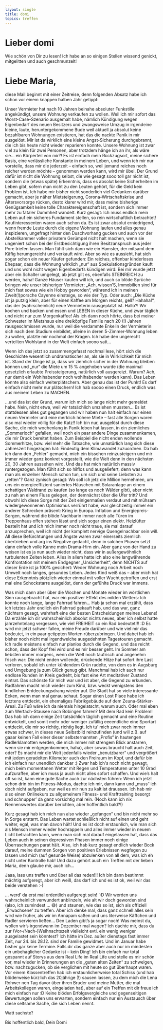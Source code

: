 ```yaml
---
layout: single
title: domi
topics: treffen
---
```


# Lieber domi

Wie schön von Dir zu lesen!
Ich habe an so einigen Stellen wissend genickt, mitgelitten und auch geschmunzelt!


# Liebe Maria,

diese Mail beginnt mit einer Zeitreise, denn folgenden Absatz habe ich schon vor einem knappen halben Jahr getippt:

Unser Vermieter hat nach 10 Jahren beinahe absoluter Funkstille angekündigt, unsere Wohnung verkaufen zu wollen. Weil ich mir sofort das Worst-Case-Szenario ausgemalt habe, nämlich Kündigung wegen Eigenbedarf des neuen Besitzers und zwangsweise Umzug in irgendeine kleine, laute, heruntergekommene Bude weil aktuell ja absolut keine bezahlbaren Wohnungen existieren, hat das die nackte Panik in mir ausgelöst. Mir ist da wirklich eine kleine Angst-Sicherung durchgebrannt, die ich bis heute nicht wieder reparieren konnte. Unsere Wohnung ist zwar viel zu klein für zwei Personen, aber trotzdem hänge ich an ihr, als wäre sie… ein Körperteil von mir?! Es ist einfach mein Rückzugsort, meine sichere Basis, eine verlässliche Konstante in meinem Leben, und wenn ich mir nur vorstelle, dass mir die jederzeit – einfach so, weil jemand reiches noch reicher werden möchte – genommen werden kann, wird mir übel. Der Grund dafür ist nicht die Wohnung selbst, die wie gesagt sooo toll gar nicht ist, sondern die (etwas späte) Erkenntnis, dass es absolut keine Sicherheiten im Leben gibt, sofern man nicht zu den Leuten gehört, für die Geld kein Problem ist. Ich habe mir bisher nicht sonderlich viel Gedanken darüber gemacht, aber je näher Mietsteigerung, Corona-Wirtschaftskrise und Altersvorsorge rücken, desto klarer wird mir, dass meine bisherige Genügsamkeit keine tolle Charaktereigenschaft ist, sondern sich immer mehr zu fataler Dummheit wandelt. Kurz gesagt: Ich muss endlich mein Leben auf ein sicheres Fundament stellen, so rein wirtschaftlich betrachtet!
Kaufinteressenten waren auch schon da. Es ist zwar absolut erniedrigend, wenn fremde Leute durch die eigene Wohnung laufen und alles genau inspizieren, ungefragt hinter den Duschvorhang gucken und auch vor der Abstellkammer voller privatem Gerümpel nicht halt machen, wenn sie ungeniert schon bei der Erstbesichtigung ihren Besitzanspruch aus jeder Pore triefen lassen. Man fühlt sich dann wie ein Hamster, der mitsamt dem Käfig herumgereicht und verkauft wird. Aber so wie es aussieht, hat sich sogar schon ein neuer Käufer gefunden: Ein reiches, offenbar kinderloses Ehepaar, dass die Wohnung wirklich „nur“ aus Spekulationsgründen kauft und uns wohl nicht wegen Eigenbedarfs kündigen wird. Bei mir wurde jetzt aber ein Schalter umgelegt, ab jetzt gilt es, ebenfalls STEINREICH zu werden, haha! Ganze Häuser kaufen will ich, und auch so blöde Sprüche bringen wie unser bisheriger Vermieter: „Ach, wissen’S, Immobilien sind für mich fast sowas wie ein Hobby geworden“, während ich in meinen Zweit(!)porsche Cayenne einsteige, so wie der Typ. Oder auch: „Die Küche ist ja putzig klein, aber für einen Kaffee am Morgen reichts, gell? Hahaha!“, das der (wahrscheinlich) neue Vermieterin rausgeplatzt ist. Hallo?! Wir kochen und backen und essen und LEBEN in dieser Küche, und zwar täglich und nicht nur zum Morgenkaffee! Als ich dann noch hörte, dass bei meiner Schwester im Mietshaus eine dreiköpfige Familie nach 20 (!) Jahren rausgeschmissen wurde, nur weil die verdammte Enkelin der Vermieterin sich nach dem Studium einbildet, alleine in deren 5-Zimmer-Wohnung leben zu wollen, platzte mir nochmal der Kragen. Ich habe den ungerecht verteilten Wohlstand in der Welt einfach soooo satt… 

Wenn ich das jetzt so zusammengefasst nochmal lese, hört sich die Geschichte wesentlich undramatischer an, als sie in Wirklichkeit für mich ist. Stand der Dinge ist ja, dass wir ziemlich sicher in der Wohnung bleiben können und „nur“ die Miete um 15 % angehoben wurde (die maximal gesetzlich erlaubte Preissteigerung, natürlich voll ausgereizt. Warum? Ach, nur damit ein Wohlhabender noch wohlhabender werden kann). Das Leben könnte also einfach weiterplätschern. Aber genau das ist der Punkt! Es darf einfach nicht mehr nur plätschern! Ich hab soooo einen Druck, endlich was aus meinem Leben zu MACHEN.


…und das ist der Grund, warum ich mich so lange nicht mehr gemeldet habe. Nein, nicht etwa, weil wir tatsächlich umziehen mussten... Es ist stattdessen alles gut gegangen und wir haben nun halt einfach nur einen neuen Vermieter und eine merklich höhere Miete – fast alle Sorgen waren also mal wieder völlig für die Katz!! Ich bin nur, ausgelöst durch diese Sache, die mich wochenlang in Panik leben hat lassen, in ein ziemliches „Sommerloch“ gefallen, weil noch ein paar andere Dinge zusammenkamen, die mir Druck bereitet haben. Zum Beispiel die nicht enden wollende Sommerhitze, bzw. viel mehr die Tatsache, wie unnatürlich lang sich diese Jahreszeit hingezogen hat: Eindeutig dem Klimawandel zuzuordnen. Da hab ich dann den „Fehler" gemacht, mich ein bisschen reinzusteigern und mir immer wieder ganz konkret vorgestellt, wie die Welt denn in den nächsten 20, 30 Jahren aussehen wird. Und das hat mich natürlich massiv runtergezogen. Man fühlt sich so hilflos und ausgeliefert, denn was kann man als einzelner Mensch schon tun, um sich und seine Liebsten zu „retten"? Ganz zynisch gesagt: Wo soll ich jetz die Million hernehmen, um uns ein energieeffizient saniertes Häuschen mit Solaranlage an einem schattigen Waldrand zu kaufen (so lange es noch Wälder gibt), aber nicht zu nah an einem Fluss gelegen, der demnächst über die Ufer tritt? Und obwohl ich diese Sorge mit der Zeit einigermaßen verdaut und mit mühsam wiedergewonnenen Optimismus verrührt habe, war gleichzeitig immer ein anderer Schrecken präsent: Krieg in Europa. Inflation und Energiepreis-Sorgen, während die blöde Nachbarin immer noch alle Türen im Treppenhaus offen stehen lässt und sich sogar einen elektr. Heizlüfter bestellt hat und ich mich immer noch nicht traue, sie mal darauf anzusprechen, weil ich nicht der komplett nervige Quengelnachbar sein will. All diese Befürchtungen und Ängste waren zwar einerseits ziemlich übertrieben und arg ins Negative gedacht, denn in solchen Phasen setzt dann einfach volle Kanne mein Drama-Hirn ein. Aber ganz von der Hand zu weisen ist es ja nun auch wieder nicht, dass wir in außergewöhnlich turbulenten Zeiten leben. Alles in allem hatte ich also eine langwährende Konfrontation mit meinem Endgegner „Unsicherheit“, denn NICHTS auf dieser Erde ist ja 100% gesichert: Weder Wohnung noch Arbeit noch Umwelt noch langes, gesundes Leben. Jedes Kind weiß das – aber mich hat diese Erkenntnis plötzlich wieder einmal mit voller Wucht getroffen und erst mal eine Schockstarre ausgelöst, denn der gefühlte Druck war immens.

Was mich dann aber über die Wochen und Monate wieder im wörtlichen Sinn rausgebracht hat, war ein positiver Effekt des milden Wetters: Ich konnte noch lange, lange Fahrrad fahren… Hab ja schon mal erzählt, dass ich letztes Jahr endlich ein Fahrrad gekauft hab, und das war, ganz nüchtern gesagt, wahrhaft eine der besten Entscheidungen meines Lebens! Da erzähle ich dir wahrscheinlich absolut nichts neues, aber ich selbst hatte jahrzehntelang vergessen, wie viel FREIHEIT so ein Rad bedeutet!!! :D
Es wird mir jetzt schwer fallen, meine Freude darüber und wie viel mir das bedeutet, in ein paar getippten Worten rüberzubringen. Und dabei hab ich bisher noch nicht mal irgendwelche ausgedehnten Tagestouren gemacht. Ich radle meistens einfach nur planlos durch die Gegend, und das reicht schon, dass der Kopf frei wird und es mir besser geht. Im Sommer am liebsten immer morgens, wenn die Welt noch taufrisch und angenehm frisch war: Die nicht enden wollende, drückende Hitze hat sofort ihre Last verloren, sobald ich unter kühlendem Grün radelte, von dem es in Augsburg und Umgebung ja zum Glück genug gibt. Manchmal hab ich auch nur endlose Runden im Kreis gedreht, bis fast eine Art meditativer Zustand eintrat. Das schönste für mich war und ist aber, die Gegend zu erkunden. Radfahren macht mich wieder zum Kind, bzw. weckt wenigstens den kindlichen Entdeckungsdrang wieder auf. Die Stadt hat so viele interessante Ecken, wenn man mal genau schaut. Sogar einen Lost Place habe ich letztens entdeckt, ein ehemaliges Fabrikgebäude auf dem Zeuna-Stärker-Areal. Zu Fuß wäre ich da niemals hingelatscht, warum auch. Oder mal eben zum Wertach-Stausee nach Bobingen fahren? Mit dem Rad kein Problem! Das hab ich dann einige Zeit tatsächlich täglich gemacht und eine Routine entwickelt, und somit mehr oder weniger zufällig eeeendliche eine Sportart entdeckt, die mir so richtig, richtig liegt. Ich tu’ mich zwar noch immer etwas schwer, in dieses neue Selbstbild reinzufinden (und will z.B. auf gaaar keinen Fall einer dieser selbsternannten „Profis“ in hautengen Radlerklamotten werden, die mich immer mit strengem Blick anstarren, wenn sie mir entgegenkommen, haha), aber sowas braucht halt auch Zeit, oder? Es macht mir die Welt jedenfalls wieder „benutzbarer" und vergrößert mit jedem geradelten Kilometer auch den Freiraum im Kopf, und dafür bin ich einfach nur unendlich dankbar :)
Zwar hab ich's noch nicht gewagt, mich beim momentanen Wetter mit Regen und Temperaturen unter 10 Grad aufzuraffen, aber ich muss ja auch nicht alles sofort schaffen. Und wie’s halt oft so ist, kann eine gute Sache auch zur nächsten führen: Wenn ich jetzt schon drin bin im Fitness-Modus, dachte ich mir, dann kann und „muss“ ich doch nicht aufgeben, nur weil es mir nun zu kalt ist draussen. Ich hab mir also einen Onlinekurs zu allgemeinem Fitness- und Krafttraining besorgt und schnupper’ da ganz vorsichtig mal rein. (Noch kann ich nix Nennenswertes darüber berichten, aber hoffentlich bald?!)

Kurz gesagt hab ich mich nun also wieder „gefangen“ und bin nicht mehr so in Sorge erstarrt. Das Leben wartet schließlich nicht auf einen und geht weiter, egal, was man davon hält! Und es ist doch erstaunlich, wie man sich als Mensch immer wieder hochrappeln und alles immer wieder in neuem Licht betrachten kann, wenn man sich mal darauf eingelassen hat, dass das Leben auch in seinen depressiven Phasen immer noch einige Überraschungen parat hält.
Also, ich hab kurz gesagt endlich wieder Bock darauf, meine dummen Sorgen von positiven Erlebnissen wegfegen zu lassen und mich (auf gesunde Weise) abzulenken von all dem, was ich eh nicht unter Kontrolle hab! Und dazu gehört auch ein Treffen mit der lieben Maria, denn glaube mir, auch ich… 

Jaaa, lass uns treffen und über all das reden!!! Ich bin dann bestimmt mächtig aufgeregt, aber ich weiß, das darf ich und es ist ok, weil wir das beide verstehen :-)

… werd’ da erst mal ordentlich aufgeregt sein! ':D Wir werden uns wahrscheinlich verwundert anblinzeln, wie alt wir doch geworden sind (also, ich zumindest … 😅) und staunen, wie das so ist, sich als offiziell „Erwachsene“ zu treffen. Aber ich denke mal, dass ganz schnell alles sein wird wie früher, als wir im Annapam saßen und uns literweise Käffchen und Radler servieren ließen… Den Laden gibt’s ja sogar noch! Was meinst du, wollen wir’s irgendwann im Dezember mal wagen? Ich dachte mir, dass du zur (Vor-/Nach-)Weihnachtszeit vielleicht evtl. ein wenig weniger ausgelastet sein könntest? Ich hätte im Dez. außer dienstags fast immer Zeit, nur 24. bis 28.12. sind der Familie gewidmet. Und im Januar habe bisher gar keine Termine.
Falls dir das ganze aber auch nur im mindesten ein unbehaglicher Gedanke ist – kein Ding! Ich bin einfach nur total gespannt auf Storys aus dem Real Life im Real Life und stelle es mir schön vor, mal wieder in Erinnerungen an die „guten alten Zeiten“ zu schwelgen, bzw. nachzugucken, ob sie verglichen mit heute so gut überhaupt waren. Vor einem Klassentreffen hab ich erstaunlicherweise total Schiss (und hab blöderweise kürzlich das 20jährige (!) sausen lassen, zu dem mich die Lena Rohwer nen Tag davor über ihren Bruder und meine Mutter, die mal Arbeitskollegen waren, eingeladen hat), aber auf ein Treffen mit dir freue ich mich einfach nur :D Keine blöden Erfolgsvergleiche und gegenseitigen Bewertungen sollen uns erwarten, sondern einfach nur ein Austausch über diese seltsame Sache, die sich Leben nennt.

Watt sachste? 

Bis hoffentlich bald,
Dein Domi


